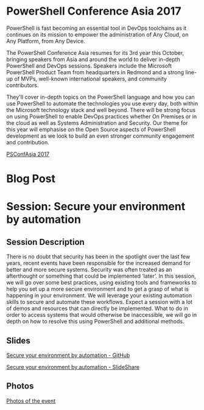 # PowerShell Conference Asia 2017
PowerShell is fast becoming an essential tool in DevOps toolchains as it continues on its mission to empower the administration of Any Cloud, on Any Platform, from Any Device.

The PowerShell Conference Asia resumes for its 3rd year this October, bringing speakers from Asia and around the world to deliver in-depth PowerShell and DevOps sessions. Speakers include the Microsoft PowerShell Product Team from headquarters in Redmond and a strong line-up of MVPs, well-known international speakers, and community contributors.

They'll cover in-depth topics on the PowerShell language and how you can use PowerShell to automate the technologies you use every day, both within the Microsoft technology stack and well beyond. There will be strong focus on using PowerShell to enable DevOps practices whether On Premises or in the cloud as well as Systems Administration and Security. Our theme for this year will emphasise on the Open Source aspects of PowerShell development as we look to build an even stronger community engagement and contribution.

[PSConfAsia 2017](https://www.psconf.asia)

# Blog Post


# Session: Secure your environment by automation
## Session Description
There is no doubt that security has been in the spotlight over the last few years, recent events have been responsible for the increased demand for better and more secure systems. Security was often treated as an afterthought or something that could be implemented ‘later’. In this session, we will go over some best practices, using existing tools and frameworks to help you set up a more secure environment and to get a grasp of what is happening in your environment. We will leverage your existing automation skills to secure and automate these workflows. Expect a session with a lot of demos and resources that can directly be implemented. What to do in order to access systems that would otherwise be inaccessible, we will go in depth on how to resolve this using PowerShell and additional methods.

## Slides
[Secure your environment by automation - GitHub](https://github.com/jaapbrasser/Events/blob/master/2017-10-27_PSConfAsia/Secure%20your%20environment%20by%20automation.pdf)

[Secure your environment by automation - SlideShare](https://www.slideshare.net/JaapBrasser/secure-your-environment-by-automation)

## Photos
[Photos of the event]()